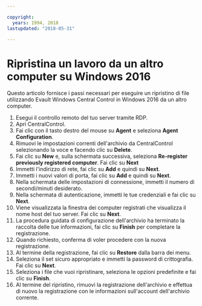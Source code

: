 ```yaml
---

copyright:
  years: 1994, 2018
lastupdated: "2018-05-31"

---
```


# Ripristina un lavoro da un altro computer su Windows 2016 

Questo articolo fornisce i passi necessari per eseguire un ripristino di file utilizzando Evault Windows Central Control in Windows 2016 da un altro computer. 

1. Esegui il controllo remoto del tuo server tramite RDP.
2. Apri CentralControl.
3. Fai clic con il tasto destro del mouse su **Agent** e seleziona **Agent Configuration**.
4. Rimuovi le impostazioni correnti dell'archivio da CentralControl selezionando la voce e facendo clic su **Delete**.
5. Fai clic su **New** e, sulla schermata successiva, seleziona **Re-register previously registered computer**. Fai clic su **Next**
6. Immetti l'indirizzo di rete, fai clic su **Add** e quindi su **Next**.
7. Immetti i nuovi valori di porta, fai clic su **Add** e quindi su **Next**.
8. Nella schermata delle impostazioni di connessione, immetti il numero di secondi/minuti desiderato. 
9. Nella schermata di autenticazione, immetti le tue credenziali e fai clic su **Next**.
10. Viene visualizzata la finestra dei computer registrati che visualizza il nome host del tuo server. Fai clic su **Next**.
11.	La procedura guidata di configurazione dell'archivio ha terminato la raccolta delle tue informazioni, fai clic su **Finish** per completare la registrazione.
12. Quando richiesto, conferma di voler procedere con la nuova registrazione.
13. Al termine della registrazione, fai clic su **Restore** dalla barra dei menu. 
9.	Seleziona il set sicuro appropriato e immetti la password di crittografia. Fai clic su **Next**.
10.	Seleziona i file che vuoi ripristinare, seleziona le opzioni predefinite e fai clic su **Finish**. 
11.	Al termine del ripristino, rimuovi la registrazione dell'archivio e effettua di nuovo la registrazione con le informazioni sull'account dell'archivio corrente. 
